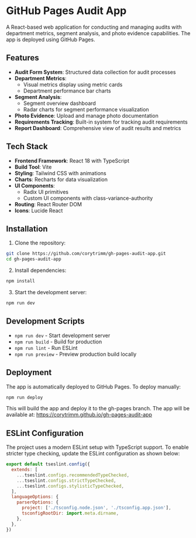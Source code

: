 # GitHub Pages Audit App

A React-based web application for conducting and managing audits with department metrics, segment analysis, and photo evidence capabilities. The app is deployed using GitHub Pages.

## Features

- **Audit Form System**: Structured data collection for audit processes
- **Department Metrics**: 
  - Visual metrics display using metric cards
  - Department performance bar charts
- **Segment Analysis**:
  - Segment overview dashboard
  - Radar charts for segment performance visualization
- **Photo Evidence**: Upload and manage photo documentation
- **Requirements Tracking**: Built-in system for tracking audit requirements
- **Report Dashboard**: Comprehensive view of audit results and metrics

## Tech Stack

- **Frontend Framework**: React 18 with TypeScript
- **Build Tool**: Vite
- **Styling**: Tailwind CSS with animations
- **Charts**: Recharts for data visualization
- **UI Components**: 
  - Radix UI primitives
  - Custom UI components with class-variance-authority
- **Routing**: React Router DOM
- **Icons**: Lucide React

## Installation

1. Clone the repository:
```bash
git clone https://github.com/corytrimm/gh-pages-audit-app.git
cd gh-pages-audit-app
```

2. Install dependencies:
```bash
npm install
```

3. Start the development server:
```bash
npm run dev
```

## Development Scripts

- `npm run dev` - Start development server
- `npm run build` - Build for production
- `npm run lint` - Run ESLint
- `npm run preview` - Preview production build locally

## Deployment

The app is automatically deployed to GitHub Pages. To deploy manually:

```bash
npm run deploy
```

This will build the app and deploy it to the gh-pages branch. The app will be available at: https://corytrimm.github.io/gh-pages-audit-app

## ESLint Configuration

The project uses a modern ESLint setup with TypeScript support. To enable stricter type checking, update the ESLint configuration as shown below:

```js
export default tseslint.config({
  extends: [
    ...tseslint.configs.recommendedTypeChecked,
    ...tseslint.configs.strictTypeChecked,
    ...tseslint.configs.stylisticTypeChecked,
  ],
  languageOptions: {
    parserOptions: {
      project: ['./tsconfig.node.json', './tsconfig.app.json'],
      tsconfigRootDir: import.meta.dirname,
    },
  },
})
```
